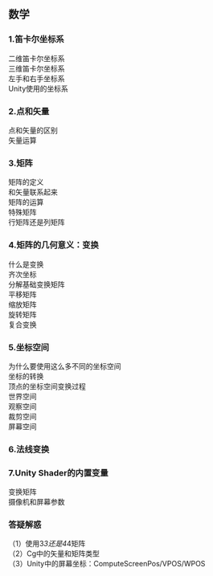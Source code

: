 ## 数学

### 1.笛卡尔坐标系
二维笛卡尔坐标系  
三维笛卡尔坐标系  
左手和右手坐标系  
Unity使用的坐标系  

### 2.点和矢量
点和矢量的区别  
矢量运算   

### 3.矩阵
矩阵的定义  
和矢量联系起来  
矩阵的运算  
特殊矩阵  
行矩阵还是列矩阵  

### 4.矩阵的几何意义：变换
什么是变换  
齐次坐标  
分解基础变换矩阵  
平移矩阵  
缩放矩阵   
旋转矩阵  
复合变换    

### 5.坐标空间
为什么要使用这么多不同的坐标空间  
坐标的转换  
顶点的坐标空间变换过程  
世界空间  
观察空间  
裁剪空间  
屏幕空间  

### 6.法线变换

### 7.Unity Shader的内置变量
变换矩阵  
摄像机和屏幕参数  
### 答疑解惑 
（1）使用3*3还是4*4矩阵     
（2）Cg中的矢量和矩阵类型  
（3）Unity中的屏幕坐标：ComputeScreenPos/VPOS/WPOS  
